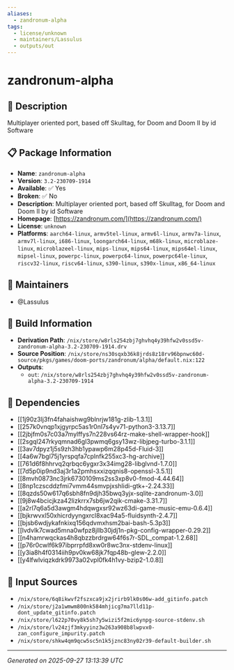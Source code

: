 ```yaml
---
aliases:
  - zandronum-alpha
tags:
  - license/unknown
  - maintainers/Lassulus
  - outputs/out
---
```


# zandronum-alpha

## 📝 Description

Multiplayer oriented port, based off Skulltag, for Doom and Doom II by id Software

## 📋 Package Information

- **Name**: `zandronum-alpha`
- **Version**: `3.2-230709-1914`
- **Available**: ✅ Yes
- **Broken**: ✅ No
- **Description**: Multiplayer oriented port, based off Skulltag, for Doom and Doom II by id Software
- **Homepage**: [https://zandronum.com/](https://zandronum.com/)
- **License**: `unknown`
- **Platforms**: `aarch64-linux`, `armv5tel-linux`, `armv6l-linux`, `armv7a-linux`, `armv7l-linux`, `i686-linux`, `loongarch64-linux`, `m68k-linux`, `microblaze-linux`, `microblazeel-linux`, `mips-linux`, `mips64-linux`, `mips64el-linux`, `mipsel-linux`, `powerpc-linux`, `powerpc64-linux`, `powerpc64le-linux`, `riscv32-linux`, `riscv64-linux`, `s390-linux`, `s390x-linux`, `x86_64-linux`
## 👥 Maintainers

- @Lassulus


## 🔧 Build Information

- **Derivation Path**: `/nix/store/w8rls254zbj7ghvhq4y39hfw2v0ssd5v-zandronum-alpha-3.2-230709-1914.drv`
- **Source Position**: `/nix/store/ns30sqxb36k8jrds8z18rv96bpnwc60d-source/pkgs/games/doom-ports/zandronum/alpha/default.nix:122`
- **Outputs**:
  - `out`:  `/nix/store/w8rls254zbj7ghvhq4y39hfw2v0ssd5v-zandronum-alpha-3.2-230709-1914`

## 🔗 Dependencies

- [[1j90z3lj3fn4fahaishwg9blnrjw181g-zlib-1.3.1]]
- [[257k0vnqp1xjgyrpc5as1r0nl7s4yv71-python3-3.13.7]]
- [[2jbjfm0s7c03a7mylffys7n228vs64rz-make-shell-wrapper-hook]]
- [[2sgql247rkyqmnad6gl3pwmq6gsy13wz-libjpeg-turbo-3.1.1]]
- [[3av7dpyz1j5s9zh3hb1ypawp6m28p45d-Fluid-3]]
- [[4a6w7bgl75j1yrspqfa7cplnfk255xc3-hg-archive]]
- [[761d6f8hhrvq2qrbqc6ygxr3x34img28-libglvnd-1.7.0]]
- [[7d5p0ip9nd3aj3r1a2pmhsxxizqqnis8-openssl-3.5.1]]
- [[8mvh0873nc3jrk6730109ms2ss3xp8v0-fmod-4.44.64]]
- [[8np1czscddzfmi7vmm44smvpjxshlidi-gtk+-2.24.33]]
- [[8qzds50w617q6sbh8fn9djh35bwq3yjx-sqlite-zandronum-3.0]]
- [[9j8w4bcicjkza42lizkrrx7sb6jw2qik-cmake-3.31.7]]
- [[a2rl7q6a5d3awgm4hdqwgxsr92wz63di-game-music-emu-0.6.4]]
- [[bjkrwvxl50xhicrdyyngxrcl8xac94a5-fluidsynth-2.4.7]]
- [[bjsb6wdjykafnkixq156qdvmxhsm2bai-bash-5.3p3]]
- [[lvdvlk7cwad5mna0wfpz8jllb30jdj1n-pkg-config-wrapper-0.29.2]]
- [[n4hamrwqckas4h8qbzzbrdrgw64f6s7r-SDL_compat-1.2.68]]
- [[p76r0cwlf6k97ibprrpfd8xw0r8wc3nx-stdenv-linux]]
- [[y3ia8h4f0314iih9pv0kw68jk7fqp48b-glew-2.2.0]]
- [[y4lfwlviqzkdrk9973a02vpl0fk4h1vy-bzip2-1.0.8]]

## 📁 Input Sources

- `/nix/store/6q8ikwvf2fszxca9jx2jrirb9lk0s06w-add_gitinfo.patch`
- `/nix/store/j2a1wmwm800nk584mhjicg7ma7lld11p-dont_update_gitinfo.patch`
- `/nix/store/l622p70vy8k5sh7y5wizi5f2mic6ynpg-source-stdenv.sh`
- `/nix/store/lv24zjf3mkyyinz3w263a908b8lwpvx0-zan_configure_impurity.patch`
- `/nix/store/shkw4qm9qcw5sc5n1k5jznc83ny02r39-default-builder.sh`

---
*Generated on 2025-09-27 13:13:39 UTC*

